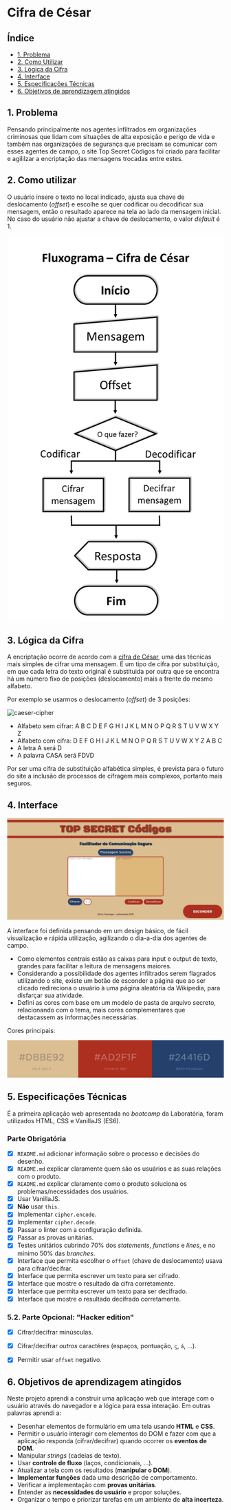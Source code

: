 # Cifra de César

## Índice

* [1. Problema](#1-problema)
* [2. Como Utilizar](#2-como-utilizar)
* [3. Lógica da Cifra](#3-lógica-da-cifra)
* [4. Interface](#4-interface)
* [5. Especificações Técnicas](#5-especificações-técnicas)
* [6. Objetivos de aprendizagem atingidos](#6-objetivos-de-aprendizagem-atingidos)

## 1. Problema

Pensando principalmente nos agentes infiltrados em organizações criminosas que
lidam com situações de alta exposição e perigo de vida e também nas organizações
de segurança que precisam se comunicar com esses agentes de campo, o site Top
Secret Códigos foi criado para facilitar e agililzar a encriptação das mensagens
trocadas entre estes.

## 2. Como utilizar

O usuário insere o texto no local indicado, ajusta sua chave de
deslocamento (_offset_) e escolhe se quer codificar ou decodificar sua mensagem,
então o resultado aparece na tela ao lado da mensagem inicial. No caso do
usuário não ajustar a chave de deslocamento, o valor _default_ é 1.

![Fluxograma](FluxogramaIMG.png)

## 3. Lógica da Cifra

A encriptação ocorre de acordo com a [cifra de César](https://pt.wikipedia.org/wiki/Cifra_de_C%C3%A9sar),
uma das técnicas mais simples de cifrar uma mensagem. É um tipo de cifra
por substituição, em que cada letra do texto original é substituida por outra
que se encontra há um número fixo de posições (deslocamento) mais a frente do
mesmo alfabeto.

Por exemplo se usarmos o deslocamento (_offset_) de 3 posições:

![caeser-cipher](https://user-images.githubusercontent.com/11894994/60990999-07ffdb00-a320-11e9-87d0-b7c291bc4cd1.png)


* Alfabeto sem cifrar: A B C D E F G H I J K L M N O P Q R S T U V W X Y Z
* Alfabeto com cifra:  D E F G H I J K L M N O P Q R S T U V W X Y Z A B C
* A letra A será D
* A palavra CASA será FDVD

Por ser uma cifra de substituição alfabética simples, é prevista para o futuro
do site a inclusão de processos de cifragem mais complexos, portanto mais
seguros.

## 4. Interface

![interface](interface.jpg)

A interface foi definida pensando em um design básico, de fácil visualização e
rápida utilização, agilizando o dia-a-dia dos agentes de campo.
  * Como elementos centrais estão as caixas para input e output de texto,
  grandes para facilitar a leitura de mensagens maiores.
  * Considerando a possibilidade dos agentes infiltrados serem flagrados
  utilizando o site, existe um botão de esconder a página que ao ser clicado
  redireciona o usuário à uma página aleatória da Wikipedia, para disfarçar sua
  atividade.
  * Defini as cores com base em um modelo de pasta de arquivo secreto,
  relacionando com o tema, mais cores complementares que destacassem as
  informações necessárias.

Cores principais:

  ![interface-colors](interface-colors.jpg)

## 5. Especificações Técnicas

  É a primeira aplicação web apresentada no _bootcamp_ da Laboratória, foram
  utilizados HTML, CSS e VanillaJS (ES6).

### Parte Obrigatória

  * [X] `README.md` adicionar informação sobre o processo e decisões do desenho.
  * [X] `README.md` explicar claramente quem são os usuários e as suas relações
    com o produto.
  * [X] `README.md` explicar claramente como o produto soluciona os
    problemas/necessidades dos usuários.
  * [X] Usar VanillaJS.
  * [X] **Não** usar `this`.
  * [X] Implementar `cipher.encode`.
  * [X] Implementar `cipher.decode`.
  * [X] Passar o linter com a configuração definida.
  * [X] Passar as provas unitárias.
  * [X] Testes unitários cubrindo 70% dos _statements_, _functions_ e _lines_, e
    no mínimo 50% das _branches_.
  * [X] Interface que permita escolher o `offset` (chave de deslocamento) usava
    para cifrar/decifrar.
  * [X] Interface que permita escrever um texto para ser cifrado.
  * [X] Interface que mostre o resultado da cifra corretamente.
  * [X] Interface que permita escrever um texto para ser decifrado.
  * [X] Interface que mostre o resultado decifrado corretamente.

### 5.2. Parte Opcional: "Hacker edition"

  * [X] Cifrar/decifrar minúsculas.
  * [X] Cifrar/decifrar _outros_ caractéres (espaços, pontuação, `ç`, `á`, ...).
  * [X] Permitir usar `offset` negativo.


## 6. Objetivos de aprendizagem atingidos

Neste projeto aprendi a construir uma aplicação web que interage com o
usuário através do navegador e a lógica para essa interação. Em outras palavras
aprendi a:

* Desenhar elementos de formulário em uma tela usando **HTML** e **CSS**.
* Permitir o usuário interagir com elementos do DOM e fazer   com que a aplicação
  responda (cifrar/decifrar) quando ocorrer os **eventos de DOM**.
* Manipular _strings_ (cadeias de texto).
* Usar **controle de fluxo** (laços, condicionais, ...).
* Atualizar a tela com os resultados (**manipular o DOM**).
* **Implementar funções** dada uma descrição de comportamento.
* Verificar a implementação com **provas unitárias**.
* Entender as **necessidades do usuário** e propor soluções.
* Organizar o tempo e priorizar tarefas em um ambiente de **alta
  incerteza**.

